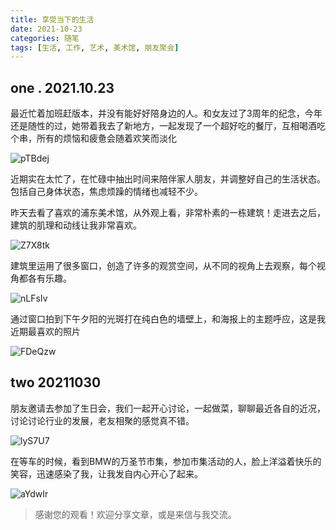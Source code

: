 ```yaml
---
title: 享受当下的生活
date: 2021-10-23
categories: 随笔
tags: [生活, 工作, 艺术, 美术馆, 朋友聚会]
---
```


## one . 2021.10.23

最近忙着加班赶版本，并没有能好好陪身边的人。和女友过了3周年的纪念，今年还是随性的过，她带着我去了新地方，一起发现了一个超好吃的餐厅，互相喝酒吃个串，所有的烦恼和疲惫会随着欢笑而淡化

![pTBdej](https://blog-1259751088.cos.ap-shanghai.myqcloud.com/uPic/pTBdej.tif)

近期实在太忙了，在忙碌中抽出时间来陪伴家人朋友，并调整好自己的生活状态。包括自己身体状态，焦虑烦躁的情绪也减轻不少。

昨天去看了喜欢的浦东美术馆，从外观上看，非常朴素的一栋建筑！走进去之后，建筑的肌理和动线让我非常喜欢。

![Z7X8tk](https://blog-1259751088.cos.ap-shanghai.myqcloud.com/uPic/Z7X8tk.tif)

建筑里运用了很多窗口，创造了许多的观赏空间，从不同的视角上去观察，每个视角都各有乐趣。

![nLFsIv](https://blog-1259751088.cos.ap-shanghai.myqcloud.com/uPic/nLFsIv.tif)

通过窗口拍到下午夕阳的光斑打在纯白色的墙壁上，和海报上的主题呼应，这是我近期最喜欢的照片

![FDeQzw](https://blog-1259751088.cos.ap-shanghai.myqcloud.com/uPic/FDeQzw.tif)

## two 20211030

朋友邀请去参加了生日会，我们一起开心讨论，一起做菜，聊聊最近各自的近况，讨论讨论行业的发展，老友相聚的感觉真不错。

![lyS7U7](https://blog-1259751088.cos.ap-shanghai.myqcloud.com/uPic/lyS7U7.tif)

在等车的时候，看到BMW的万圣节市集，参加市集活动的人，脸上洋溢着快乐的笑容，迅速感染了我，让我发自内心开心了起来。

![aYdwIr](https://blog-1259751088.cos.ap-shanghai.myqcloud.com/uPic/aYdwIr.tif)


> 感谢您的观看！欢迎分享文章，或是来信与我交流。